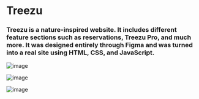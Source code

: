# Treezu

### Treezu is a nature-inspired website. It includes different feature sections such as reservations, Treezu Pro, and much more. It was designed entirely through Figma and was turned into a real site using HTML, CSS, and JavaScript. 

![image](https://user-images.githubusercontent.com/62781023/151746940-09c41eb2-fb6c-48d9-928d-15c109af6184.png)

![image](https://user-images.githubusercontent.com/62781023/151747053-0a9be45a-0379-433f-a825-e5fa84143b38.png)

![image](https://user-images.githubusercontent.com/62781023/151747081-11f54fa8-ffa0-4703-87ad-e7bafb3a540a.png)

